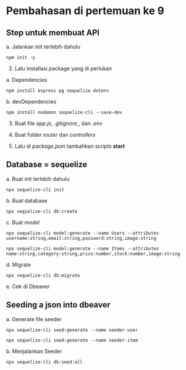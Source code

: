 # Pembahasan di pertemuan ke 9

## Step untuk membuat API

a. Jalankan init terlebih dahulu

    npm init -y

2. Lalu installasi package yang di perlukan

a. Dependencies 

    npm install express pg sequelize dotenv

b. devDependencies

    npm install nodemon sequelize-cli --save-dev

3. Buat file _app.js_, _.gitignore,_, dan _.env_

4. Buat folder _router_ dan _controllers_

5. Lalu di _package.json_ tambahkan scripts **start**

## Database = sequelize

a. Buat init terlebih dahulu

    npx sequelize-cli init

b. Buat database 

    npx seqielize-cli db:create

c. Buat _model_

    npx sequelize-cli model:generate --name Users --attributes username:string,email:string,password:string,image:string

    npx sequelize-cli model:generate --name Items --attributes name:string,category:string,price:number,stock:number,image:string

d. Migrate

    npx sequelize-cli db:migrate

e. Cek di Dbeaver

## Seeding a json into dbeaver

a. Generate file seeder

    npx sequelize-cli seed:generate --name seeder-user

    npx sequelize-cli seed:generate --name seeder-item

b. Menjalankan Seeder

    npx sequelize-cli db:seed:all